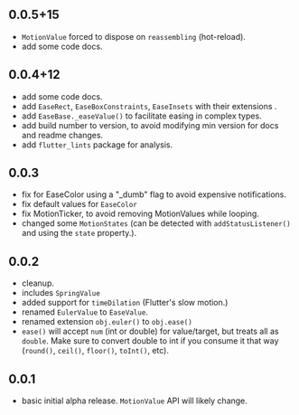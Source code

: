 ## 0.0.5+15
- `MotionValue` forced to dispose on `reassembling` (hot-reload).
- add some code docs.

## 0.0.4+12
- add some code docs.
- add `EaseRect`, `EaseBoxConstraints`, `EaseInsets` with their extensions .
- add `EaseBase._easeValue()` to facilitate easing in complex types.
- add build number to version, to avoid modifying min version for docs and readme changes.
- add `flutter_lints` package for analysis.

## 0.0.3
- fix for EaseColor using a "_dumb" flag to avoid expensive notifications.
- fix default values for `EaseColor`
- fix MotionTicker, to avoid removing MotionValues while looping.
- changed some `MotionStates` (can be detected with `addStatusListener()` and using the `state` property.).

## 0.0.2
- cleanup.
- includes `SpringValue`
- added support for `timeDilation` (Flutter's slow motion.)
- renamed `EulerValue` to `EaseValue`.
- renamed extension `obj.euler()` to `obj.ease()`
- `ease()` will accept `num` (int or double) for value/target, but treats all as `double`. Make sure to convert double to int if you consume it that way (`round()`, `ceil()`, `floor()`, `toInt()`, etc).

## 0.0.1

- basic initial alpha release.
`MotionValue` API will likely change.
